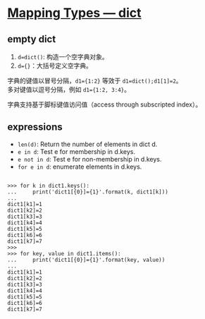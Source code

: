 # [Mapping Types — dict](https://docs.python.org/3/library/stdtypes.html#mapping-types-dict)

## empty dict

1. `d=dict()`: 构造一个空字典对象。  
2. `d={}`：大括号定义空字典。  

字典的键值以冒号分隔，`d1={1:2}` 等效于 `d1=dict();d1[1]=2`。  
多对键值以逗号分隔，例如 `d1={1:2, 3:4}`。  

字典支持基于脚标键值访问值（access through subscripted index）。

## expressions

- `len(d)`: Return the number of elements in dict d.  
- `e in d`: Test e for membership in d.keys.  
- `e not in d`: Test e for non-membership in d.keys.  
- `for e in d`: enumerate elements in d.keys.  

```shell

>>> for k in dict1.keys():
...     print('dict1[{0}]={1}'.format(k, dict1[k]))
... 
dict1[k1]=1
dict1[k2]=2
dict1[k3]=3
dict1[k4]=4
dict1[k5]=5
dict1[k6]=6
dict1[k7]=7
>>>
>>> for key, value in dict1.items():
...     print('dict1[{0}]={1}'.format(key, value))
... 
dict1[k1]=1
dict1[k2]=2
dict1[k3]=3
dict1[k4]=4
dict1[k5]=5
dict1[k6]=6
dict1[k7]=7
```